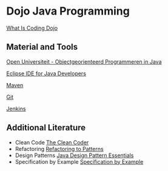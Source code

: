 # Dojo Java Programming

[What Is Coding Dojo](http://codingdojo.org/cgi-bin/index.pl?WhatIsCodingDojo)


## Material and Tools

[Open Universiteit - Objectgeorienteerd Programmeren in Java](http://portal.ou.nl/web/objectgeorienteerd-programmeren-in-java-1)

[Eclipse IDE for Java Developers](http://www.eclipse.org/downloads/)

[Maven](https://maven.apache.org/)

[Git](https://git-scm.com/)

[Jenkins](https://jenkins-ci.org/)


## Additional Literature

- Clean Code [The Clean Coder](http://www.amazon.com/Clean-Coder-Conduct-Professional-Programmers/dp/0137081073/ref=sr_1_1?ie=UTF8&qid=1447677970&sr=8-1&keywords=the+clean+coder)
- Refactoring [Refactoring to Patterns](http://www.amazon.com/Refactoring-Patterns-Joshua-Kerievsky/dp/0321213351/ref=sr_1_1?ie=UTF8&qid=1447678036&sr=8-1&keywords=Refactoring+to+Patterns)
- Design Patterns [Java Design Pattern Essentials](http://www.amazon.com/Java-Design-Pattern-Essentials-Second/dp/0956575846/ref=sr_1_1?s=books&ie=UTF8&qid=1447678071&sr=1-1&keywords=java+design+pattern+essentials&pebp=1447678083308&perid=0RZ62SZJCD638Y9BF0A4)
- Specification by Example [Specification by Example](http://www.amazon.com/Specification-Example-Successful-Deliver-Software/dp/1617290084/ref=sr_1_1?s=books&ie=UTF8&qid=1447678108&sr=1-1&keywords=specification+by+example)
